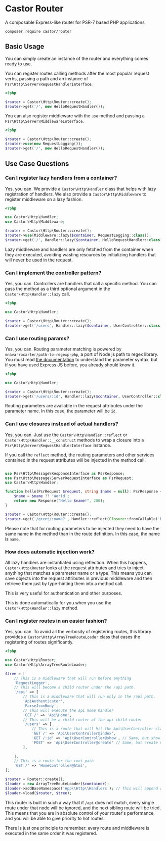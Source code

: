 Castor Router
=============

A composable Express-like router for PSR-7 based PHP applications

```
composer require castor/router
```

## Basic Usage

You can simply create an instance of the router and everything comes ready to use.

You can register routes calling methods after the most popular request verbs, passing
a path and an instance of `Psr\Http\Server\RequestHandlerInterface`.

```php
<?php

$router = Castor\Http\Router::create();
$router->get('/', new HelloRequestHandler());
```

You can also register middleware with the `use` method and passing a
`Psr\Http\Server\MiddlewareInterface`.

```php
<?php

$router = Castor\Http\Router::create();
$router->use(new RequestLogging());
$router->get('/', new HelloRequestHandler());
```

## Use Case Questions

### Can I register lazy handlers from a container?

Yes, you can. We provide a `Castor\Http\Handler` class that helps with lazy
registration of handlers. We also provide a `Castor\Http\Middleware`
to register middleware on a lazy fashion.

```php
<?php

use Castor\Http\Handler;
use Castor\Http\Middleware;

$router = Castor\Http\Router::create();
$router->use(Middleware::lazy($container, RequestLogging::class));
$router->get('/', Handler::lazy($container, HelloRequestHandler::class));
```

Lazy middleware and handlers are only fetched from the container when they are
executed, avoiding wasting resources by initializing handlers that will never
be used in the request.

### Can I implement the controller pattern?

Yes, you can. Controllers are handlers that call a specific method. You can pass
the method as a third optional argument in the `Castor\Http\Handler::lazy` call.

```php
<?php

use Castor\Http\Handler;

$router = Castor\Http\Router::create();
$router->get('/users', Handler::lazy($container, UserController::class, 'index'));
```

### Can I use routing params?

Yes, you can. Routing parameter matching is powered by `mnavarrocarter/path-to-regexp-php`,
a port of Node js path to regex library. You must read [the documentation](https://github.com/mnavarrocarter/path-to-regexp-php#parameters)
to understand the parameter syntax, but if you have used Express JS before, you already
should know it.

```php
<?php

use Castor\Http\Handler;

$router = Castor\Http\Router::create();
$router->get('/users/:id', Handler::lazy($container, UserController::class, 'show'));
```

Routing parameters are available in the request attributes under the parameter name. In
this case, the parameter will be `id`.

### Can I use closures instead of actual handlers?

Yes, you can. Just use the `Castor\Http\Handler::reflect` or `Castor\Http\Handler::__construct`
methods to wrap a closure into a `Psr\Http\Server\RequestHandlerInterface` instance.

If you call the `reflect` method, the routing parameters and other services
contained in the request attributes will be injected in the method call.

```php

use Psr\Http\Message\ResponseInterface as PsrResponse;
use Psr\Http\Message\ServerRequestInterface as PsrRequest;
use Castor\Http\Handler;

function hello(PsrRequest $request, string $name = null): PsrResponse {
    $name = $name ?? 'World';
    return new Response("Hello $name!", 200);
}

$router = Castor\Http\Router::create();
$router->get('/greet/:name?', Handler::reflect(Closure::fromCallable('hello'), $container));

```

Please note that for routing parameters to be injected they need to have the same
name in the method than in the route definition. In this case, the name is `name`.

### How does automatic injection work?

All lazy handlers are instantiated using reflection. When this happens,
`Castor\Http\Router` looks at the request attributes and tries to inject 
anything that matches a parameter name or a type. This means you can save objects
into the request attributes in previous middleware and then retrieve them
just by type-hinting them into a method call.

This is very useful for authentication and other purposes.

This is done automatically for you when you use the `Castor\Http\Handler::lazy`
method.

### Can I register routes in an easier fashion?

Yes, you can. To avoid all the verbosity of registering routes, this library
provides a `Castor\Http\ArrayTreeRouteLoader` class that eases the registering
of routes significantly.

```php
<?php

use Castor\Http\Router;
use Castor\Http\ArrayTreeRouteLoader;

$tree = [
    // This is a middleware that will run before anything
    'RequestLogger',
    // This will become a child router under the /api path.
    '/api' => [
        // This is a middleware that will run only in the /api path.
        'ApiAuthenticator',
        'ParseJsonBody',
        // This will execute the api home handler
        'GET /' => 'Api\Home',
        // This will be a child router of the api child router
        '/users' => [
            // This is a route that will hit the Api\UserController class and its index method.
            'GET /' => 'Api\UserController@index',
            'GET /:id' => 'Api\UserController@show', // Same, but show method.
            'POST' => 'Api\UserController@create' // Same, but create method.
        ],
        
    ],
    // This is a route for the root path
    'GET /' => 'HomeController@html',
];

$router = Router::create();
$loader = new ArrayTreeRouteLoader($container);
$loader->addBaseNamespace('App\\Http\\Handlers'); // This will append a base namespace to those class names.
$loader->load($router, $tree);
```

This router is built in such a way that if `/api` does not match, every single
route under that node will be ignored, and the next sibling route will be tried.
This means that you are in absolute control of your router's performance, and you
will be able to give priority to hot routes.

There is just one principle to remember: every route and middleware is executed
in the same order it was registered.